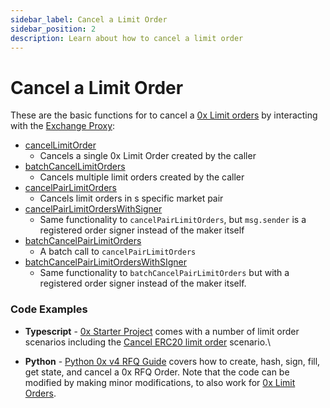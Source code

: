```yaml
---
sidebar_label: Cancel a Limit Order
sidebar_position: 2
description: Learn about how to cancel a limit order
---
```

# Cancel a Limit Order

These are the basic functions for to cancel a [0x Limit orders](https://protocol.0x.org/en/latest/basics/orders.html#limit-orders) by interacting with the [Exchange Proxy](https://protocol.0x.org/en/latest/architecture/overview.html):

* [cancelLimitOrder](https://protocol.0x.org/en/latest/basics/functions.html#cancellimitorder)
  * Cancels a single 0x Limit Order created by the caller
* [batchCancelLimitOrders](https://protocol.0x.org/en/latest/basics/functions.html#batchcancellimitorders)
  * Cancels multiple limit orders created by the caller
* [cancelPairLimitOrders](https://protocol.0x.org/en/latest/basics/functions.html#cancelpairlimitorders)
  * Cancels limit orders in s specific market pair
* [cancelPairLimitOrdersWithSigner](https://protocol.0x.org/en/latest/basics/functions.html#cancelpairlimitorderswithsigner)
  * Same functionality to `cancelPairLimitOrders`, but `msg.sender` is a registered order signer instead of the maker itself
* [batchCancelPairLimitOrders](https://protocol.0x.org/en/latest/basics/functions.html#batchcancelpairlimitorders)
  * A batch call to `cancelPairLimitOrders`
* [batchCancelPairLimitOrdersWithSIgner](https://protocol.0x.org/en/latest/basics/functions.html#batchcancelpairlimitorderswithsigner)
  * Same functionality to `batchCancelPairLimitOrders` but with a registered order signer instead of the maker itself.

### Code Examples

* **Typescript** - [ 0x Starter Project](https://github.com/0xProject/0x-starter-project) comes with a number of limit order scenarios including the [Cancel ERC20 limit order](https://github.com/0xProject/0x-starter-project/blob/master/src/scenarios/cancel\_pair\_limit\_orders.ts) scenario.\

* **Python** - [Python 0x v4 RFQ Guide](https://gist.github.com/PirosB3/8141b51fbb307bca265866ef1cef564f) covers how to create, hash, sign, fill, get state, and cancel a 0x RFQ Order. Note that the code can be modified by making minor modifications, to also work for [0x Limit Orders](https://protocol.0x.org/en/latest/basics/orders.html#limit-orders).&#x20;